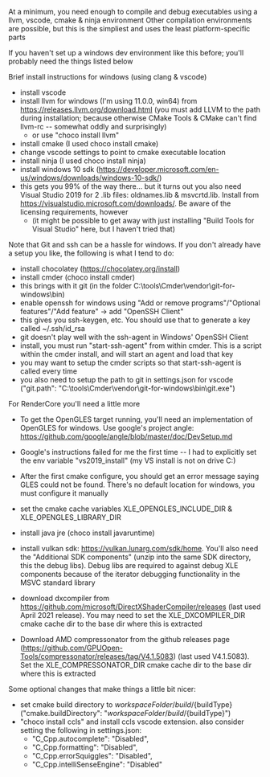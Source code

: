
At a minimum, you need enough to compile and debug executables using a llvm, vscode, cmake & ninja environment
Other compilation environments are possible, but this is the simpliest and uses the least platform-specific parts

If you haven't set up a windows dev environment like this before; you'll probably need the things listed below

Brief install instructions for windows (using clang & vscode)
* install vscode
* install llvm for windows (I'm using 11.0.0, win64) from https://releases.llvm.org/download.html (you must add LLVM to the path during installation; because otherwise CMake Tools & CMake can't find llvm-rc -- somewhat oddly and surprisingly)
    - or use "choco install llvm"
* install cmake (I used choco install cmake)
* change vscode settings to point to cmake executable location
* install ninja (I used choco install ninja)
* install windows 10 sdk (https://developer.microsoft.com/en-us/windows/downloads/windows-10-sdk/)
* this gets you 99% of the way there... but it turns out you also need Visual Studio 2019 for 2 .lib files: oldnames.lib & msvcrtd.lib. Install from https://visualstudio.microsoft.com/downloads/. Be aware of the licensing requirements, however
    - (it might be possible to get away with just installing "Build Tools for Visual Studio" here, but I haven't tried that)

Note that Git and ssh can be a hassle for windows. If you don't already have a setup you like, the following
is what I tend to do:
* install chocolatey (https://chocolatey.org/install)
* install cmder (choco install cmder)
* this brings with it git (in the folder C:\tools\Cmder\vendor\git-for-windows\bin)
* enable openssh for windows using "Add or remove programs"/"Optional features"/"Add feature" -> add "OpenSSH Client"
* this gives you ssh-keygen, etc. You should use that to generate a key called ~/.ssh/id_rsa
* git doesn't play well with the ssh-agent in Windows' OpenSSH Client
* install, you must run "start-ssh-agent" from within cmder. This is a script within the cmder install, and will start an agent and load that key
* you may want to setup the cmder scripts so that start-ssh-agent is called every time 
* you also need to setup the path to git in settings.json for vscode ("git.path": "C:\\tools\\Cmder\\vendor\\git-for-windows\\bin\\git.exe")


For RenderCore you'll need a little more
* To get the OpenGLES target running, you'll need an implementation of OpenGLES for windows. Use google's project angle: https://github.com/google/angle/blob/master/doc/DevSetup.md
* Google's instructions failed for me the first time -- I had to explicitly set the env variable "vs2019_install" (my VS install is not on drive C:)
* After the first cmake configure, you should get an error message saying GLES could not be found. There's no default location for windows, you must configure it manually
* set the cmake cache variables XLE_OPENGLES_INCLUDE_DIR & XLE_OPENGLES_LIBRARY_DIR
* install java jre (choco install javaruntime)

* install vulkan sdk: https://vulkan.lunarg.com/sdk/home. You'll also need the "Additional SDK components" (unzip into the same SDK directory, this the debug libs). Debug libs are required to against debug XLE components because of the iterator debugging functionality in the MSVC standard library

* download dxcompiler from https://github.com/microsoft/DirectXShaderCompiler/releases (last used April 2021 release). You may need to set the XLE_DXCOMPILER_DIR cmake cache dir to the base dir where this is extracted

* Download AMD compressonator from the github releases page (https://github.com/GPUOpen-Tools/compressonator/releases/tag/V4.1.5083) (last used V4.1.5083). Set the XLE_COMPRESSONATOR_DIR cmake cache dir to the base dir where this is extracted

Some optional changes that make things a little bit nicer:
* set cmake build directory to ${workspaceFolder}/build/${buildType}  ("cmake.buildDirectory": "${workspaceFolder}/build/${buildType}")
* "choco install ccls" and install ccls vscode extension. also consider setting the following in settings.json:
    - "C_Cpp.autocomplete": "Disabled",
    - "C_Cpp.formatting": "Disabled",
    - "C_Cpp.errorSquiggles": "Disabled",
    - "C_Cpp.intelliSenseEngine": "Disabled"
